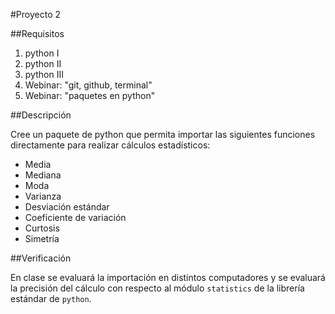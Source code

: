 #Proyecto 2

##Requisitos

1. python I
2. python II
3. python III
4. Webinar: "git, github, terminal"
5. Webinar: "paquetes en python"

##Descripción

Cree un paquete de python que permita importar las siguientes funciones directamente para realizar cálculos estadísticos:

- Media
- Mediana
- Moda
- Varianza
- Desviación estándar
- Coeficiente de variación
- Curtosis
- Simetría

##Verificación

En clase se evaluará la importación en distintos computadores y se evaluará la precisión del cálculo con respecto al módulo `statistics` de la librería estándar de `python`.
